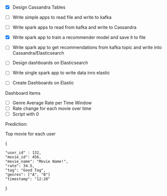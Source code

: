 - [X] Design Cassandra Tables
- [  ] Write simple apps to read file and write to kafka
- [  ] Write spark apps to read from kafka and write to Cassandra

- [X] Write spark app to train a recommender model and save it to file 
- [  ] Write spark app to get recommendations from kafka topic and write into Cassandra/Elasticsearch
- [  ] Design dashboards on Elasticsearch 
- [  ] Write single spark app to write data inro elastic 
- [  ] Create Dashboards on Elastic


Dashboard Items
- [  ] Genre Average Rate per Time Window
- [  ] Rate change for each movie over time
- [  ] Script with 0 

Prediction:

Top movie for each user


{

    "user_id" : 132,
    "movie_id": 456,
    "movie_name": "Movie Name!",
    "rate": 34.5,
    "tag": "Good Tag",
    "genres": ["A", "B"]
    "timestamp": "12:20"
    
}

